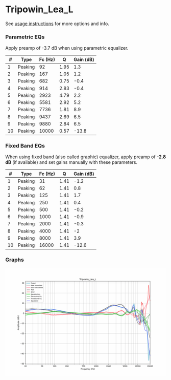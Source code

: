 # Tripowin_Lea_L
See [usage instructions](https://github.com/jaakkopasanen/AutoEq#usage) for more options and info.

### Parametric EQs
Apply preamp of -3.7 dB when using parametric equalizer.

|   # | Type    |   Fc (Hz) |    Q |   Gain (dB) |
|-----|---------|-----------|------|-------------|
|   1 | Peaking |        92 | 1.95 |         1.3 |
|   2 | Peaking |       167 | 1.05 |         1.2 |
|   3 | Peaking |       682 | 0.75 |        -0.4 |
|   4 | Peaking |       914 | 2.83 |        -0.4 |
|   5 | Peaking |      2923 | 4.79 |         2.2 |
|   6 | Peaking |      5581 | 2.92 |         5.2 |
|   7 | Peaking |      7736 | 1.81 |         8.9 |
|   8 | Peaking |      9437 | 2.69 |         6.5 |
|   9 | Peaking |      9880 | 2.84 |         6.5 |
|  10 | Peaking |     10000 | 0.57 |       -13.8 |

### Fixed Band EQs
When using fixed band (also called graphic) equalizer, apply preamp of **-2.8 dB** (if available) and set gains manually with these parameters.

|   # | Type    |   Fc (Hz) |    Q |   Gain (dB) |
|-----|---------|-----------|------|-------------|
|   1 | Peaking |        31 | 1.41 |        -1.2 |
|   2 | Peaking |        62 | 1.41 |         0.8 |
|   3 | Peaking |       125 | 1.41 |         1.7 |
|   4 | Peaking |       250 | 1.41 |         0.4 |
|   5 | Peaking |       500 | 1.41 |        -0.2 |
|   6 | Peaking |      1000 | 1.41 |        -0.9 |
|   7 | Peaking |      2000 | 1.41 |        -0.3 |
|   8 | Peaking |      4000 | 1.41 |        -2   |
|   9 | Peaking |      8000 | 1.41 |         3.9 |
|  10 | Peaking |     16000 | 1.41 |       -12.6 |

### Graphs
![](./Tripowin_Lea_L.png)

